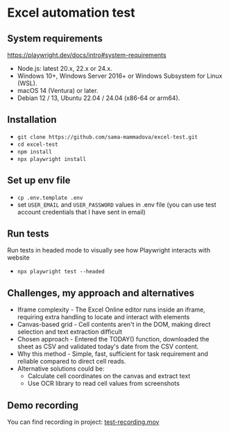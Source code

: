 #  Excel automation test


## System requirements
https://playwright.dev/docs/intro#system-requirements
- Node.js: latest 20.x, 22.x or 24.x.
- Windows 10+, Windows Server 2016+ or Windows Subsystem for Linux (WSL).
- macOS 14 (Ventura) or later.
- Debian 12 / 13, Ubuntu 22.04 / 24.04 (x86-64 or arm64).

## Installation
- `git clone https://github.com/sama-mammadova/excel-test.git`
- `cd excel-test`
- `npm install`
- `npx playwright install`

## Set up env file
- `cp .env.template .env`  
- set `USER_EMAIL` and `USER_PASSWORD` values in .env file (you can use test account credentials that I have sent in email)

## Run tests 
Run tests in headed mode to visually see how Playwright interacts with website
- `npx playwright test --headed`

## Challenges, my approach and alternatives
- Iframe complexity - The Excel Online editor runs inside an iframe, requiring extra handling to locate and interact with elements
- Canvas-based grid - Cell contents aren't in the DOM, making direct selection and text extraction difficult
- Chosen approach - Entered the TODAY() function, downloaded the sheet as CSV and validated today's date from the CSV content.
- Why this method - Simple, fast, sufficient for task requirement and reliable compared to direct cell reads.
- Alternative solutions could be:
    - Calculate cell coordinates on the canvas and extract text
    - Use OCR library to read cell values from screenshots

## Demo recording
You can find recording in project: 
[test-recording.mov](video%2Ftest-recording.mov)